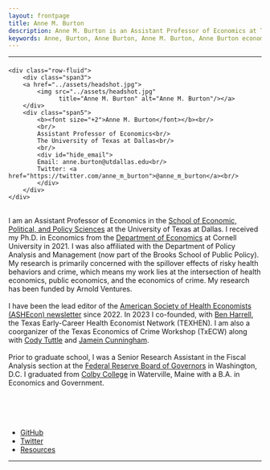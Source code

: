 ```yaml
---
layout: frontpage
title: Anne M. Burton
description: Anne M. Burton is an Assistant Professor of Economics at The University of Texas at Dallas. 
keywords: Anne, Burton, Anne Burton, Anne M. Burton, Anne Burton economics, Anne M. Burton economics, Anne Burton Cornell, Anne M. Burton Cornell, Ph.D., Assistant Professor, Anne Burton UT Dallas, Anne Burton EPPS, Anne M. Burton UT Dallas, Anne M. Burton EPPS, health economics, public economics, economics of crime
---
```


<!--[curriculum vitae ![CV as pdf]({{ BASE_PATH }}/pages/icons16/pdf-icon.png)]({{ BASE_PATH }}/assets/CV.pdf)<br/>-->


---
<body>  

<div class="container-narrow">
  <div class="content">

<div class="row-fluid">
  <div class="span12">
    <!--<hr />-->

<div class="container">
<h4><a name="contact"></a><!--contact--></h4>

    <div class="row-fluid">
        <div class="span3">
        <a href="../assets/headshot.jpg">
            <img src="../assets/headshot.jpg"
                  title="Anne M. Burton" alt="Anne M. Burton"/></a>
        </div>
        <div class="span5">
            <b><font size="+2">Anne M. Burton</font></b><br/>
            <br/>
            Assistant Professor of Economics<br/>
            The University of Texas at Dallas<br/>
            <br/>
            <div id="hide_email">
            Email: anne.burton@utdallas.edu<br/>
            Twitter: <a href="https://twitter.com/anne_m_burton">@anne_m_burton</a><br/>
            </div>
        </div> 
    </div>
</div>

<br/>
I am an Assistant Professor of Economics in the <a href="https://epps.utdallas.edu/">School of Economic, Political, and Policy Sciences</a> at the University of Texas at Dallas. I received my Ph.D. in Economics from the <a href="https://economics.cornell.edu/">Department of Economics</a> at Cornell University in 2021. I was also affiliated with the Department of Policy Analysis and Management (now part of the Brooks School of Public Policy). My research is primarily concerned with the spillover effects of risky health behaviors and crime, which means my work lies at the intersection of health economics, public economics, and the economics of crime. My research has been funded by Arnold Ventures.
<br/>
<br/>
I have been the lead editor of the <a href="https://www.ashecon.org/newsletter/">American Society of Health Economists (ASHEcon) newsletter</a> since 2022. In 2023 I co-founded, with <a href="https://www.benharrellecon.com/">Ben Harrell</a>, the Texas Early-Career Health Economist Network (TEXHEN). I am also a coorganizer of the Texas Economics of Crime Workshop (TxECW) along with <a href="https://sites.google.com/view/tuttle/">Cody Tuttle</a> and <a href="http://www.jameinpcunningham.com/">Jamein Cunningham</a>.
<br/>
<br/>
Prior to graduate school, I was a Senior Research Assistant in the Fiscal Analysis section at the <a href="https://www.federalreserve.gov/">Federal Reserve Board of Governors</a> in Washington, D.C. I graduated from <a href="https://www.colby.edu/">Colby College</a> in Waterville, Maine with a B.A. in Economics and Government.
<br/>
<br/>

<br/>
<br/>
<br/>



<div class="navbar">
  <div class="navbar-inner">
      <ul class="nav">
          <!-- <li><a href="https://diversity-in-cornell-economics.github.io/">Diversity in Cornell Economics</a></li>-->
          <li><a href="https://github.com/anne-m-burton">GitHub</a></li>
          <li><a href="https://twitter.com/anne_m_burton">Twitter</a></li>
          <li><a href="{{ BASE_PATH }}/pages/resources.html">Resources</a></li>
      </ul>
  </div>
</div>

  </div>
</div>

</div>
<hr>
<span id="lastModified"></span>

</div>
</body>
